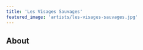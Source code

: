 ```yaml
---
title: 'Les Visages Sauvages'
featured_image: 'artists/les-visages-sauvages.jpg'
---
```


## About


